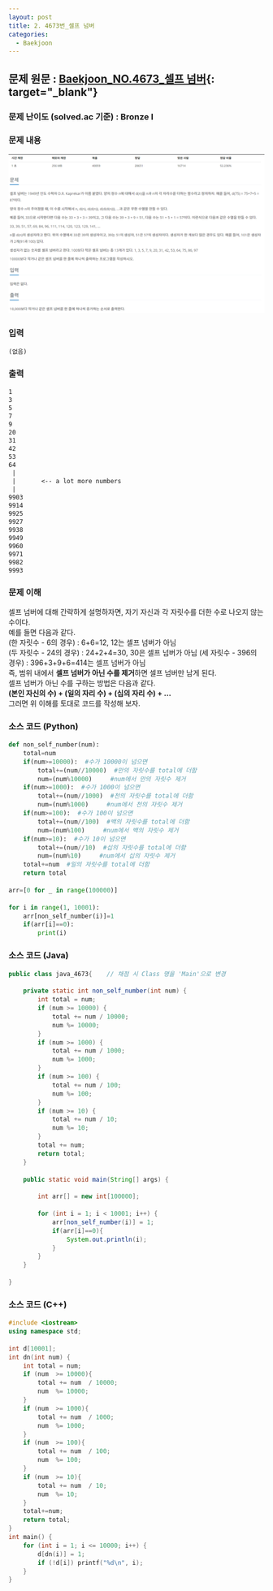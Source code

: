 ```yaml
---
layout: post
title: 2. 4673번_셀프 넘버
categories:
  - Baekjoon
---
```


## 문제 원문 : [Baekjoon_NO.4673_셀프 넘버](https://www.acmicpc.net/problem/4673){: target="_blank"}  

### 문제 난이도 (solved.ac 기준) : Bronze I  

### 문제 내용
![4673_self_number](/assets/images/Baekjoon/4673_self_number.PNG)  

### 입력
```
(없음)
```
### 출력
```
1
3
5
7
9
20
31
42
53
64
 |
 |       <-- a lot more numbers
 |
9903
9914
9925
9927
9938
9949
9960
9971
9982
9993
```  

### 문제 이해
셀프 넘버에 대해 간략하게 설명하자면, 자기 자신과 각 자릿수를 더한 수로 나오지 않는 수이다.  
예를 들면 다음과 같다.  
(한 자릿수 - 6의 경우) : 6+6=12, 12는 셀프 넘버가 아님  
(두 자릿수 - 24의 경우) : 24+2+4=30, 30은 셀프 넘버가 아님
(세 자릿수 - 396의 경우) : 396+3+9+6=414는 셀프 넘버가 아님  
즉, 범위 내에서 **셀프 넘버가 아닌 수를 제거**하면 셀프 넘버만 남게 된다.  
셀프 넘버가 아닌 수를 구하는 방법은 다음과 같다.  
__(본인 자신의 수) + (일의 자리 수) + (십의 자리 수) + ...__  
그러면 위 이해를 토대로 코드를 작성해 보자.  

### 소스 코드 (Python)
```Python
def non_self_number(num):
    total=num
    if(num>=10000):  #수가 10000이 넘으면
        total+=(num//10000)  #만의 자릿수를 total에 더함
        num=(num%10000)     #num에서 만의 자릿수 제거
    if(num>=1000):  #수가 1000이 넘으면
        total+=(num//1000)  #천의 자릿수를 total에 더함
        num=(num%1000)     #num에서 천의 자릿수 제거
    if(num>=100):  #수가 100이 넘으면
        total+=(num//100)  #백의 자릿수를 total에 더함
        num=(num%100)     #num에서 백의 자릿수 제거    
    if(num>=10):  #수가 10이 넘으면
        total+=(num//10)  #십의 자릿수를 total에 더함
        num=(num%10)     #num에서 십의 자릿수 제거
    total+=num  #일의 자릿수를 total에 더함
    return total

arr=[0 for _ in range(100000)]

for i in range(1, 10001):
    arr[non_self_number(i)]=1
    if(arr[i]==0):
        print(i)
```  

### 소스 코드 (Java)
```Java
public class java_4673{    // 채점 시 Class 명을 'Main'으로 변경

    private static int non_self_number(int num) {
        int total = num;
        if (num >= 10000) {
            total += num / 10000;
            num %= 10000;
        }
        if (num >= 1000) {
            total += num / 1000;
            num %= 1000;
        }
        if (num >= 100) {
            total += num / 100;
            num %= 100;
        }
        if (num >= 10) {
            total += num / 10;
            num %= 10;
        }
        total += num;
        return total;
    }

    public static void main(String[] args) {

        int arr[] = new int[100000];

        for (int i = 1; i < 10001; i++) {
            arr[non_self_number(i)] = 1;
            if(arr[i]==0){
                System.out.println(i);
            }
        }
    }
    
}
```  

### 소스 코드 (C++)
```C++
#include <iostream>
using namespace std;

int d[10001];
int dn(int num) {
	int total = num;
	if (num  >= 10000){
		total += num  / 10000;
		num  %= 10000;
	}
	if (num  >= 1000){
		total += num  / 1000;
		num  %= 1000;
	}
	if (num  >= 100){
		total += num  / 100;
		num  %= 100;
	}
	if (num  >= 10){
		total += num  / 10;
		num  %= 10;
	}
	total+=num;
	return total;
}
int main() {
	for (int i = 1; i <= 10000; i++) {
		d[dn(i)] = 1;
		if (!d[i]) printf("%d\n", i);
	}
}
```
